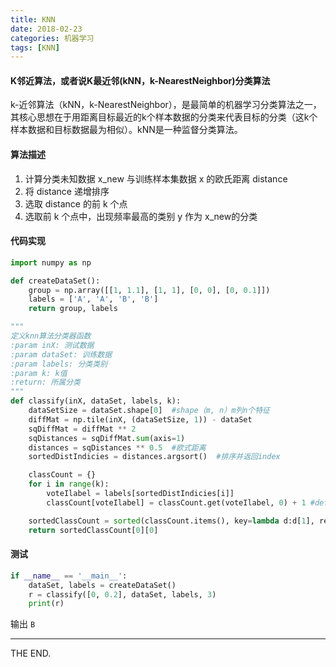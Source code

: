 ```yaml
---
title: KNN
date: 2018-02-23
categories: 机器学习
tags: [KNN]
---
```


#### K邻近算法，或者说K最近邻(kNN，k-NearestNeighbor)分类算法

k-近邻算法（kNN，k-NearestNeighbor），是最简单的机器学习分类算法之一，其核心思想在于用距离目标最近的k个样本数据的分类来代表目标的分类（这k个样本数据和目标数据最为相似）。kNN是一种监督分类算法。

#### 算法描述

1. 计算分类未知数据 x_new 与训练样本集数据 x 的欧氏距离 distance
2. 将 distance 递增排序
3. 选取 distance 的前 k 个点
4. 选取前 k 个点中，出现频率最高的类别 y 作为 x_new的分类

#### 代码实现

```python
import numpy as np

def createDataSet():
    group = np.array([[1, 1.1], [1, 1], [0, 0], [0, 0.1]])
    labels = ['A', 'A', 'B', 'B']
    return group, labels

"""
定义knn算法分类器函数
:param inX: 测试数据
:param dataSet: 训练数据
:param labels: 分类类别
:param k: k值
:return: 所属分类
"""
def classify(inX, dataSet, labels, k):
    dataSetSize = dataSet.shape[0]  #shape（m, n）m列n个特征
    diffMat = np.tile(inX, (dataSetSize, 1)) - dataSet
    sqDiffMat = diffMat ** 2
    sqDistances = sqDiffMat.sum(axis=1)
    distances = sqDistances ** 0.5  #欧式距离
    sortedDistIndicies = distances.argsort()  #排序并返回index

    classCount = {}
    for i in range(k):
        voteIlabel = labels[sortedDistIndicies[i]]
        classCount[voteIlabel] = classCount.get(voteIlabel, 0) + 1 #default 0

    sortedClassCount = sorted(classCount.items(), key=lambda d:d[1], reverse=True)
    return sortedClassCount[0][0]
```

#### 测试

```python
if __name__ == '__main__':
    dataSet, labels = createDataSet()
    r = classify([0, 0.2], dataSet, labels, 3)
    print(r)
```

输出 `B`


- - -
THE END.
